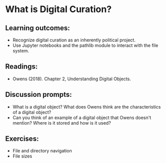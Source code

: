 # What is Digital Curation?

## Learning outcomes:

* Recognize digital curation as an inherently political project.
* Use Jupyter notebooks and the pathlib module to interact with the file system.

## Readings:

* Owens (2018). Chapter 2, Understanding Digital Objects.

## Discussion prompts:

* What is a digital object? What does Owens think are the characteristics of a digital object?
* Can you think of an example of a digital object that Owens doesn't mention?  Where is it stored and how is it used?

## Exercises:

* File and directory navigation
* File sizes
